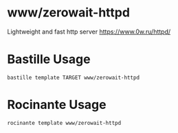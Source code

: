 # www/zerowait-httpd
Lightweight and fast http server
https://www.0w.ru/httpd/

# Bastille Usage
```shell
bastille template TARGET www/zerowait-httpd
```

# Rocinante Usage
```shell
rocinante template www/zerowait-httpd
```

